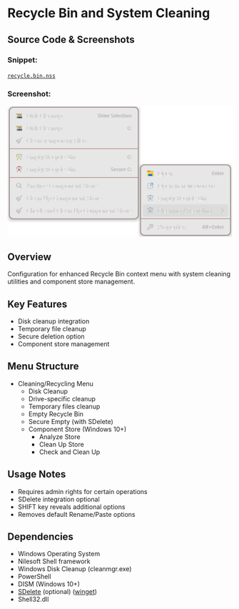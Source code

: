 # Recycle Bin and System Cleaning

## Source Code & Screenshots

### Snippet:
[`recycle.bin.nss`](/ext.others/recycle.bin.nss)

### Screenshot:
![Screenshot](/ext.others/recycle.bin.png)


## Overview
Configuration for enhanced Recycle Bin context menu with system cleaning utilities and component store management.

## Key Features
- Disk cleanup integration
- Temporary file cleanup
- Secure deletion option
- Component store management

## Menu Structure
- Cleaning/Recycling Menu
  - Disk Cleanup
  - Drive-specific cleanup
  - Temporary files cleanup
  - Empty Recycle Bin
  - Secure Empty (with SDelete)
  - Component Store (Windows 10+)
    - Analyze Store
    - Clean Up Store
    - Check and Clean Up

## Usage Notes
- Requires admin rights for certain operations
- SDelete integration optional
- SHIFT key reveals additional options
- Removes default Rename/Paste options

## Dependencies
- Windows Operating System
- Nilesoft Shell framework
- Windows Disk Cleanup (cleanmgr.exe)
- PowerShell
- DISM (Windows 10+)
- [SDelete]('https://winstall.app/apps/Microsoft.Sysinternals.SDelete') (optional) ([winget]('https://winstall.app/apps/Microsoft.Sysinternals.SDelete'))
- Shell32.dll
